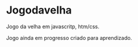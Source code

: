 # Jogodavelha
Jogo da velha em javascritp, htm/css.

Jogo ainda em progresso criado para aprendizado.
